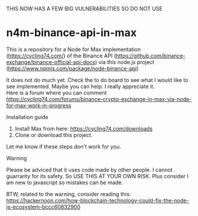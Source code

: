THIS NOW HAS A FEW BIG VULNERABILITIES SO DO NOT USE

# n4m-binance-api-in-max
This is a repository for a Node for Max implementation (https://cycling74.com/) 
of the Binance API (https://github.com/binance-exchange/binance-official-api-docs) 
via this node.js project (https://www.npmjs.com/package/node-binance-api)

It does not do much yet. Check the to do board to see what I would like to see implemented. Maybe you can help. I really appreciate it.  
Here is a forum where you can comment https://cycling74.com/forums/binance-crypto-exchange-in-max-via-node-for-max-work-in-progress

Installation guide

1. Install Max from here: https://cycling74.com/downloads
2. Clone or download this project. 

Let me know if these steps don't work for you.

Warning

Please be adviced that it uses code made by other people. I cannot guarranty for its safety. So USE THIS AT YOUR OWN RISK. Plus consider I am new to javascript so mistakes can be made. 

BTW, related to the warning, consider reading this: https://hackernoon.com/how-blockchain-technology-could-fix-the-node-js-ecosystem-bccc60832900

